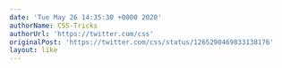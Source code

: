 ```yaml
---
date: 'Tue May 26 14:35:30 +0000 2020'
authorName: CSS-Tricks
authorUrl: 'https://twitter.com/css'
originalPost: 'https://twitter.com/css/status/1265290469833138176'
layout: like
---
```

